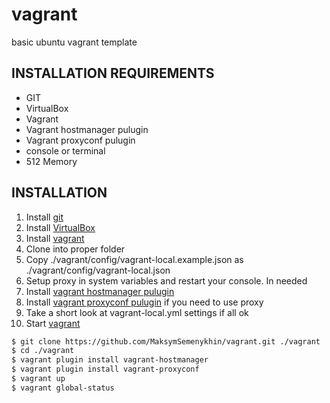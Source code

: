 # vagrant
basic ubuntu vagrant template


INSTALLATION REQUIREMENTS
------------
  - GIT
  - VirtualBox
  - Vagrant
  - Vagrant hostmanager pulugin
  - Vagrant proxyconf pulugin
  - console or terminal
  - 512 Memory 
  
INSTALLATION
------------
1. Install [git](https://git-scm.com/book/en/v2/Getting-Started-Installing-Git)
2. Install [VirtualBox](https://www.virtualbox.org/wiki/Downloads)
3. Install [vagrant](https://www.vagrantup.com/)
4. Clone into proper folder  
5. Copy ./vagrant/config/vagrant-local.example.json as ./vagrant/config/vagrant-local.json
6. Setup proxy in system variables and restart your console. In needed
6. Install [vagrant hostmanager pulugin](https://github.com/devopsgroup-io/vagrant-hostmanager)
7. Install [vagrant proxyconf pulugin](https://github.com/tmatilai/vagrant-proxyconf) if you need to use proxy
8. Take a short look at vagrant-local.yml settings if all ok
9. Start [vagrant](https://www.vagrantup.com/docs/getting-started/)

```sh
$ git clone https://github.com/MaksymSemenykhin/vagrant.git ./vagrant
$ cd ./vagrant
$ vagrant plugin install vagrant-hostmanager
$ vagrant plugin install vagrant-proxyconf
$ vagrant up
$ vagrant global-status
```
  
